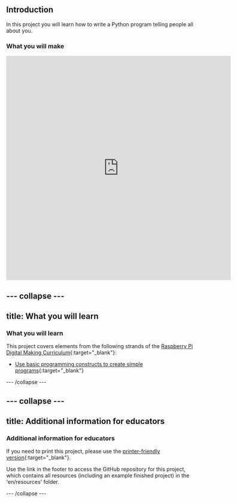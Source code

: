 ## Introduction

In this project you will learn how to write a Python program telling people all about you.

### What you will make

<iframe src="https://editor.raspberrypi.org/en/embed/viewer/about-me-solution" width="600" height="600" frameborder="0" marginwidth="0" marginheight="0" allowfullscreen> </iframe> 

--- collapse ---
---
title: What you will learn
---
### What you will learn

This project covers elements from the following strands of the [Raspberry Pi Digital Making Curriculum](https://rpf.io/curriculum){:target="_blank"}:

+ [Use basic programming constructs to create simple programs](https://www.raspberrypi.org/curriculum/programming/creator){:target="_blank"}

--- /collapse ---

--- collapse ---
---
title: Additional information for educators
---
### Additional information for educators

If you need to print this project, please use the [printer-friendly version](https://projects.raspberrypi.org/en/projects/about-me/print){:target="_blank"}.

Use the link in the footer to access the GitHub repository for this project, which contains all resources (including an example finished project) in the 'en/resources' folder.

--- /collapse ---